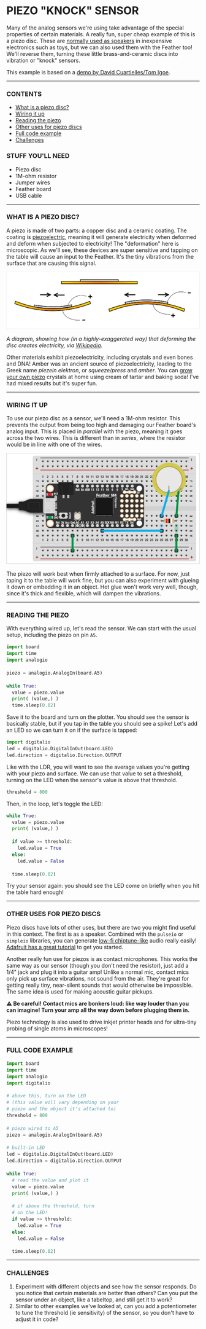 # PIEZO "KNOCK" SENSOR  

Many of the analog sensors we're using take advantage of the special properties of certain materials. A really fun, super cheap example of this is a piezo disc. These are [normally used as speakers](https://en.wikipedia.org/wiki/Piezoelectric_speaker) in inexpensive electronics such as toys, but we can also used them with the Feather too! We'll reverse them, turning these little brass-and-ceramic discs into vibration or "knock" sensors.

This example is based on a [demo by David Cuartielles/Tom Igoe](https://docs.arduino.cc/built-in-examples/sensors/Knock).

***

### CONTENTS  

* [What is a piezo disc?](#what-is-a-piezo-disc)  
* [Wiring it up](#wiring-it-up)  
* [Reading the piezo](#reading-the-piezo)  
* [Other uses for piezo discs](#other-uses-for-piezo-discs)  
* [Full code example](#full-code-example)  
* [Challenges](#challenges)

### STUFF YOU'LL NEED  

* Piezo disc  
* 1M-ohm resistor  
* Jumper wires  
* Feather board  
* USB cable  

***

### WHAT IS A PIEZO DISC?  

A piezo is made of two parts: a copper disc and a ceramic coating. The coating is [piezoelectric](https://en.wikipedia.org/wiki/Piezoelectricity), meaning it will generate electricity when deformed and deform when subjected to electricity! The "deformation" here is microscopic. As we'll see, these devices are super sensitive and tapping on the table will cause an input to the Feather. It's the tiny vibrations from the surface that are causing this signal.

![](Images/PiezoBending.svg)  

*A diagram, showing how (in a highly-exaggerated way) that deforming the disc creates electricity, via [Wikipedia](https://en.wikipedia.org/wiki/Piezoelectric_speaker#/media/File:PiezoBendingPrinciple.svg).* 

Other materials exhibit piezoelectricity, including crystals and even bones and DNA! Amber was an ancient source of piezoelectricity, leading to the Greek name *piezein elektron*, or *squeeze/press* and *amber*. You can [grow your own piezo](http://materiability.com/piezoelectric-crystals/) crystals at home using cream of tartar and baking soda! I've had mixed results but it's super fun.

***

### WIRING IT UP  
To use our piezo disc as a sensor, we'll need a 1M-ohm resistor. This prevents the output from being too high and damaging our Feather board's analog input. This is placed in *parallel* with the piezo, meaning it goes across the two wires. This is different than in *series*, where the resistor would be in line with one of the wires.

![](Images/PiezoKnockSensor.png)

The piezo will work best when firmly attached to a surface. For now, just taping it to the table will work fine, but you can also experiment with glueing it down or embedding it in an object. Hot glue won't work very well, though, since it's thick and flexible, which will dampen the vibrations.

***

### READING THE PIEZO  

With everything wired up, let's read the sensor. We can start with the usual setup, including the piezo on pin `A5`.

```python
import board
import time
import analogio

piezo = analogio.AnalogIn(board.A5)

while True:
  value = piezo.value
  print( (value,) )
  time.sleep(0.02)
```

Save it to the board and turn on the plotter. You should see the sensor is basically stable, but if you tap in the table you should see a spike! Let's add an LED so we can turn it on if the surface is tapped:

```python
import digitalio
led = digitalio.DigitalInOut(board.LED)
led.direction = digitalio.Direction.OUTPUT
```

Like with the LDR, you will want to see the average values you're getting with your piezo and surface. We can use that value to set a threshold, turning on the LED when the sensor's value is above that threshold.

```python
threshold = 800
```

Then, in the loop, let's toggle the LED:

```python
while True:
  value = piezo.value
  print( (value,) )

  if value >= threshold:
    led.value = True
  else:
    led.value = False

  time.sleep(0.02)
```

Try your sensor again: you should see the LED come on briefly when you hit the table hard enough!

***

### OTHER USES FOR PIEZO DISCS  
Piezo discs have lots of other uses, but there are two you might find useful in this context. The first is as a speaker. Combined with the `pulseio` or `simpleio` libraries, you can generate [low-fi chiptune-like](https://en.wikipedia.org/wiki/Chiptune) audio really easily! [Adafruit has a great tutorial](https://learn.adafruit.com/using-piezo-buzzers-with-circuitpython-arduino/circuitpython) to get you started.

Another really fun use for piezos is as contact microphones. This works the same way as our sensor (though you don't need the resistor), just add a 1/4" jack and plug it into a guitar amp! Unlike a normal mic, contact mics only pick up surface vibrations, not sound from the air. They're great for getting really tiny, near-silent sounds that would otherwise be impossible. The same idea is used for making acoustic guitar pickups.

**⚠️ Be careful! Contact mics are bonkers loud: like way louder than you can imagine! Turn your amp all the way down before plugging them in.**

Piezo technology is also used to drive inkjet printer heads and for ultra-tiny probing of single atoms in microscopes!

***

### FULL CODE EXAMPLE  

```python
import board
import time
import analogio
import digitalio

# above this, turn on the LED
# (this value will vary depending on your
# piezo and the object it's attached to)
threshold = 800

# piezo wired to A5
piezo = analogio.AnalogIn(board.A5)

# built-in LED
led = digitalio.DigitalInOut(board.LED)
led.direction = digitalio.Direction.OUTPUT

while True:
  # read the value and plot it
  value = piezo.value
  print( (value,) )

  # if above the threshold, turn
  # on the LED!
  if value >= threshold:
    led.value = True
  else:
    led.value = False

  time.sleep(0.02)

```
***

### CHALLENGES  

1. Experiment with different objects and see how the sensor responds. Do you notice that certain materials are better than others? Can you put the sensor under an object, like a tabeltop, and still get it to work?  
2. Similar to other examples we've looked at, can you add a potentiometer to tune the threshold (ie sensitivity) of the sensor, so you don't have to adjust it in code?  

